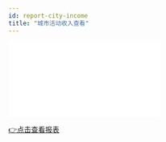 ```yaml
---
id: report-city-income
title: "城市活动收入查看"
---
```



<iframe 
   width={600}
    height={330}
    src="/video/data/城市活动收入查看~1.mp4" 
frameborder="0" allow="accelerometer; autoplay; clipboard-write; encrypted-media; gyroscope; picture-in-picture" allowfullscreen>
</iframe>

[👉点击查看报表](https://dashboard-backoffice-sportlover.decathlon.com.cn/public/dashboard/c96b43eb-18e0-475b-8072-cbdcdbbfb9ef)